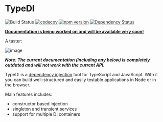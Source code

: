 # TypeDI

![Build Status](https://github.com/typestack/typedi/workflows/CI/badge.svg)
[![codecov](https://codecov.io/gh/typestack/typedi/branch/master/graph/badge.svg)](https://codecov.io/gh/typestack/typedi)
[![npm version](https://badge.fury.io/js/typedi.svg)](https://badge.fury.io/js/typedi)
[![Dependency Status](https://david-dm.org/typestack/typedi.svg)](https://david-dm.org/typestack/typedi)

[**Documentation is being worked on and will be available very soon!**](https://github.com/freshgum-bubbles/typedi/pull/19)

A taster:

![image](https://github.com/freshgum-bubbles/typedi/assets/85623267/806bb270-656c-4bec-9b7b-d34dd27c4682)


**_Note: The current documentation (including any below) is completely outdated and will not work with the current API._**

TypeDI is a [dependency injection](https://en.wikipedia.org/wiki/Dependency_injection) tool for TypeScript and JavaScript. With it you can build well-structured and easily testable applications in Node or in the browser.

Main features includes:

- constructor based injection
- singleton and transient services
- support for multiple DI containers
